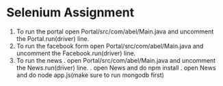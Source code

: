 # Selenium Assignment

1. To run the portal open Portal/src/com/abel/Main.java and uncomment the Portal.run(driver) line.
2. To run the facebook form open Portal/src/com/abel/Main.java and uncomment the Facebook.run(driver) line.
3. To run the news
    . open Portal/src/com/abel/Main.java and uncomment the News.run(driver) line.
    . open News and do npm install
    . open News and do node app.js(make sure to run mongodb first)
